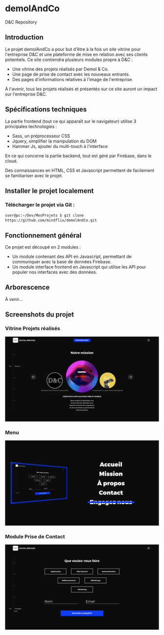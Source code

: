 # demolAndCo
D&amp;C Repository
## Introduction
Le projet demolAndCo a pour but d'être à la fois un site vitrine pour l'entreprise D&amp;C et une plateforme de mise en relation avec ses clients potentiels.
Ce site contiendra plusieurs modules propre à D&amp;C :
- Une vitrine des projets réalisés par Demol &amp; Co.
- Une page de prise de contact avec les nouveaux entrants.
- Des pages d'informations relatives à l'image de l'entreprise.

À l'avenir, tous les projets réalisés et présentés sur ce site auront un impact sur l'entreprise D&amp;C.

## Spécifications techniques

La partie frontend (tout ce qui apparaît sur le navigateur) utilise 3 principales technologies :
- Sass, un préprocesseur CSS
- Jquery, simplifier la manipulation du DOM
- Hammer Js, ajouter du multi-touch à l'interface

En ce qui concerne la partie backend, tout est géré par Firebase, dans le cloud.  

Des connaissances en HTML, CSS et Javascript permettent de facilement se familiariser avec le projet.

## Installer le projet localement
### Télécharger le projet via Git :
```console
user@pc:~/Dev/MesProjets $ git clone https://github.com/mindflix/demolAndCo.git
```

## Fonctionnement général
Ce projet est découpé en 2 modules :
- Un module contenant des API en Javascript, permettant de communiquer avec la base de données Firebase.
- Un module interface frontend en Javascript qui utilise les API pour populer nos interfaces avec des données.

## Arborescence
À venir...

## Screenshots du projet
### Vitrine Projets réalisés
![Mission](https://github.com/mindflix/demolAndCo/blob/main/assets/img/screenshots/mission.png?raw=true)
### Menu
![Request](https://github.com/mindflix/demolAndCo/blob/main/assets/img/screenshots/menu.png?raw=true)
### Module Prise de Contact
![Request](https://github.com/mindflix/demolAndCo/blob/main/assets/img/screenshots/request.png?raw=true)
